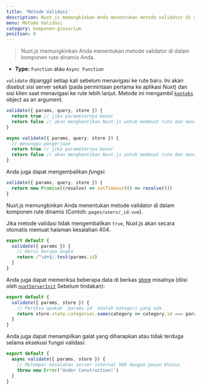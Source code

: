 ```yaml
---
title: 'Metode Validasi'
description: Nuxt.js memungkinkan Anda menentukan metode validator di dalam komponen rute dinamis Anda.
menu: Metode Validasi
category: komponen-glosarium
position: 0
---
```


> Nuxt.js memungkinkan Anda menentukan metode validator di dalam komponen rute dinamis Anda.

- **Type:** `Function` atau `Async Function`

`validate` dipanggil setiap kali sebelum menavigasi ke rute baru. Ini akan disebut sisi server sekali (pada permintaan pertama ke aplikasi Nuxt) dan sisi klien saat menavigasi ke rute lebih lanjut. Metode ini mengambil [`konteks`](/docs/2.x/internals-glossary/context) object as an argument.

```js
validate({ params, query, store }) {
  return true // jika parameternya benar
  return false // akan menghentikan Nuxt.js untuk membuat rute dan menampilkan halaman kesalahan
}
```

```js
async validate({ params, query, store }) {
  // menunggu pengerjaan
  return true // jika parameternya benar
  return false // akan menghentikan Nuxt.js untuk membuat rute dan menampilkan halaman kesalahan
}
```

Anda juga dapat mengembalikan _fungsi_:

```js
validate({ params, query, store }) {
  return new Promise((resolve) => setTimeout(() => resolve()))
}
```

Nuxt.js memungkinkan Anda menentukan metode validator di dalam komponen rute dinamis (Contoh: `pages/users/_id.vue`).

Jika metode validasi tidak mengembalikan `true`, Nuxt.js akan secara otomatis memuat halaman kesalahan 404.

```js
export default {
  validate({ params }) {
    // Harus berupa angka
    return /^\d+$/.test(params.id)
  }
}
```

Anda juga dapat memeriksa beberapa data di berkas [store](/docs/2.x/directory-structure/store) misalnya (diisi oleh [`nuxtServerInit`](/docs/2.x/directory-structure/store#the-nuxtserverinit-action) Sebelum tindakan):

```js
export default {
  validate({ params, store }) {
    // Periksa apakah `params.id` adalah kategori yang ada
    return store.state.categories.some(category => category.id === params.id)
  }
}
```

Anda juga dapat menampilkan galat yang diharapkan atau tidak terduga selama eksekusi fungsi validasi:

```js
export default {
  async validate({ params, store }) {
    // Melempar kesalahan server internal 500 dengan pesan khusus
    throw new Error('Under Construction!')
  }
}
```
